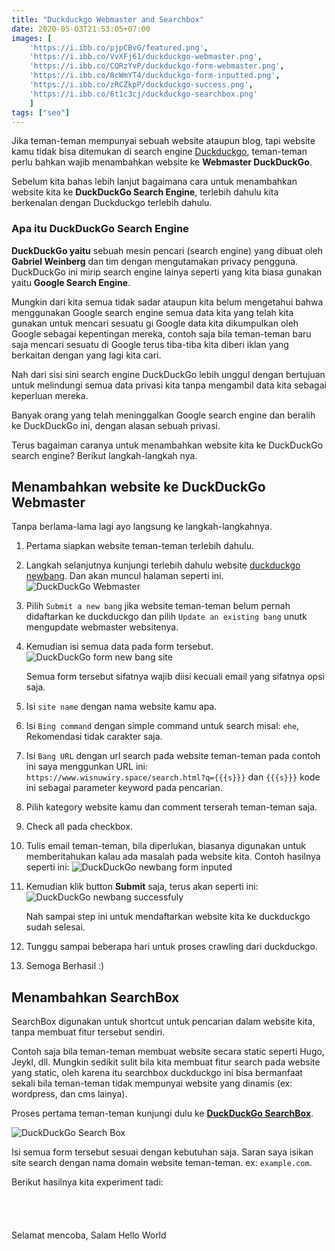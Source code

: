 ```yaml
---
title: "Duckduckgo Webmaster and Searchbox"
date: 2020-05-03T21:53:05+07:00
images: [
	'https://i.ibb.co/pjpCBvG/featured.png', 
	'https://i.ibb.co/VvXFj61/duckduckgo-webmaster.png',
	'https://i.ibb.co/CQRzYvP/duckduckgo-form-webmaster.png',
	'https://i.ibb.co/8cWmYT4/duckduckgo-form-inputted.png',
	'https://i.ibb.co/zRCZkpP/duckduckgo-success.png',
	'https://i.ibb.co/6t1c3cj/duckduckgo-searchbox.png'
	]
tags: ["seo"]
---
```


Jika teman-teman mempunyai sebuah website ataupun blog, tapi website kamu tidak bisa ditemukan di search engine [Duckduckgo](//duckduckgo.com), teman-teman perlu bahkan wajib menambahkan website ke **Webmaster DuckDuckGo**. 

Sebelum kita bahas lebih lanjut bagaimana cara untuk menambahkan website kita ke **DuckDuckGo Search Engine**, terlebih dahulu kita berkenalan dengan Duckduckgo terlebih dahulu.

### Apa itu DuckDuckGo Search Engine
**DuckDuckGo yaitu** sebuah mesin pencari (search engine) yang dibuat oleh **Gabriel Weinberg** dan tim dengan mengutamakan privacy pengguna. DuckDuckGo ini mirip search engine lainya seperti yang kita biasa gunakan yaitu **Google Search Engine**.

Mungkin dari kita semua tidak sadar ataupun kita belum mengetahui bahwa menggunakan Google search engine semua data kita yang telah kita gunakan untuk mencari sesuatu gi Google data kita dikumpulkan oleh Google sebagai kepentingan mereka, contoh saja bila teman-teman baru saja mencari sesuatu di Google terus tiba-tiba kita diberi iklan yang berkaitan dengan yang lagi kita cari. 

Nah dari sisi sini search engine DuckDuckGo lebih unggul dengan bertujuan untuk melindungi semua data privasi kita tanpa mengambil data kita sebagai keperluan mereka.

Banyak orang yang telah meninggalkan Google search engine dan beralih ke DuckDuckGo ini, dengan alasan sebuah privasi.


Terus bagaiman caranya untuk menambahkan website kita ke DuckDuckGo search engine? Berikut langkah-langkah nya.

## Menambahkan website ke DuckDuckGo Webmaster
Tanpa berlama-lama lagi ayo langsung ke langkah-langkahnya.

1. Pertama siapkan website teman-teman terlebih dahulu.
2. Langkah selanjutnya kunjungi terlebih dahulu website [duckduckgo newbang](https://duckduckgo.com/newbang). Dan akan muncul halaman seperti ini.
	![DuckDuckGo Webmaster](https://i.ibb.co/VvXFj61/duckduckgo-webmaster.png)
3. Pilih `Submit a new bang` jika website teman-teman belum pernah didaftarkan ke duckduckgo dan pilih `Update an existing bang` unutk mengupdate webmaster websitenya.

4. Kemudian isi semua data pada form tersebut.
	![DuckDuckGo form new bang site](https://i.ibb.co/CQRzYvP/duckduckgo-form-webmaster.png)

	Semua form tersebut sifatnya wajib diisi kecuali email yang sifatnya opsi saja.

5. Isi `site name` dengan nama website kamu apa.

6. Isi `Bing command` dengan simple command untuk search misal: `ehe`, Rekomendasi tidak carakter saja.

7. Isi `Bang URL` dengan url search pada website teman-teman pada contoh ini saya menggunkan URL ini: `https://www.wisnuwiry.space/search.html?q={{{s}}}` dan `{{{s}}}` kode ini sebagai parameter keyword pada pencarian.

8. Pilih kategory website kamu dan comment terserah teman-teman saja.

9. Check all pada checkbox.
10. Tulis email teman-teman, bila diperlukan, biasanya digunakan untuk memberitahukan kalau ada masalah pada website kita. Contoh hasilnya seperti ini:
	![DuckDuckGo newbang form inputed](https://i.ibb.co/8cWmYT4/duckduckgo-form-inputted.png)

11. Kemudian klik button **Submit** saja, terus akan seperti ini:
	![DuckDuckGo newbang successfuly](https://i.ibb.co/zRCZkpP/duckduckgo-success.png)

	Nah sampai step ini untuk mendaftarkan website kita ke duckduckgo sudah selesai.
12. Tunggu sampai beberapa hari untuk proses crawling dari duckduckgo.

13. Semoga Berhasil :)

## Menambahkan SearchBox
SearchBox digunakan untuk shortcut untuk pencarian dalam website kita, tanpa membuat fitur tersebut sendiri.

Contoh saja bila teman-teman membuat website secara static seperti Hugo, Jeykl, dll. Mungkin sedikit sulit bila kita membuat fitur search pada website yang static, oleh karena itu searchbox duckduckgo ini bisa bermanfaat sekali bila teman-teman tidak mempunyai website yang dinamis (ex: wordpress, dan cms lainya).

Proses pertama teman-teman kunjungi dulu ke [**DuckDuckGo SearchBox**](https://duckduckgo.com/search_box).

![DuckDuckGo Search Box](https://i.ibb.co/6t1c3cj/duckduckgo-searchbox.png)


Isi semua form tersebut sesuai dengan kebutuhan saja. Saran saya isikan site search dengan nama domain website teman-teman. ex: `example.com`.


Berikut hasilnya kita experiment tadi:

<iframe data-src="https://duckduckgo.com/search.html?site=wisnuwiry.space&prefill=Search DuckDuckGo" class="lazyload" style="overflow:hidden;margin:0;padding:0;width:408px;height:40px;" frameborder="0"></iframe>

Selamat mencoba, Salam Hello World